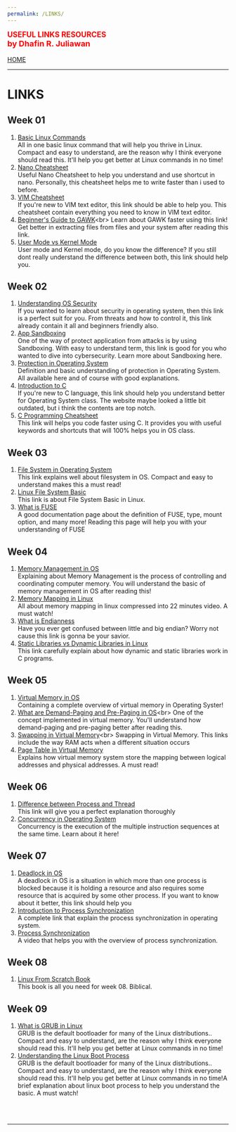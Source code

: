 ```yaml
---
permalink: /LINKS/
---
```

<span style="color:red; font-weight:bold; font-size:larger;">USEFUL LINKS RESOURCES</span><br>
<span style="color:red; font-weight:bold; font-size:large;">by Dhafin R. Juliawan</span>
<br><br>
[HOME](https://dhafinn.github.io/os222)
<br>
<hr>

# LINKS

## Week 01
1. [Basic Linux Commands](https://linuxopsys.com/topics/basic-linux-commands)<br>
All in one basic linux command that will help you thrive in Linux.
Compact and easy to understand, are the reason why I think everyone should read this.
It'll help you get better at Linux commands in no time!<br>
2. [Nano Cheatsheet](http://www.cheat-sheets.org/saved-copy/Nano_Cheat_Sheet.pdf)<br>
Useful Nano Cheatsheet to help you understand and use shortcut in nano.
Personally, this cheatsheet helps me to write faster than i used to before. <br>
3. [VIM Cheatsheet](https://devhints.io/vim)<br>
If you're new to VIM text editor, this link should be able to help you. 
This cheatsheet contain everything you need to know in VIM text editor.<br>
4. [Beginner's Guide to GAWK](https://www.redhat.com/sysadmin/beginners-guide-gawk#:~:text=gawk%20is%20the%20GNU%20implementation,text%20data%20organized%20in%20columns.)<br>
Learn about GAWK faster using this link! Get better in extracting files from files and your system
after reading this link. <br>
5. [User Mode vs Kernel Mode](https://www.baeldung.com/cs/user-kernel-modes)<br>
User mode and Kernel mode, do you know the difference? 
If you still dont really understand the difference between both, this link should help you.<br>

## Week 02
1. [Understanding OS Security](https://www.hysolate.com/learn/sandboxing/understanding-os-security-threats-and-security-controls/)<br>
If you wanted to learn about security in operating system, then this link is a perfect suit for you.
From threats and how to control it, this link already contain it all and beginners friendly also.<br>
2. [App Sandboxing](https://www.hysolate.com/learn/sandboxing/what-is-app-sandboxing/)<br>
One of the way of protect application from attacks is by using Sandboxing. 
With easy to understand term, this link is good for you who wanted to dive into cybersecurity.
Learn more about Sandboxing here.<br>
3. [Protection in Operating System](https://www.javatpoint.com/protection-in-operating-system)<br>
Definition and basic understanding of protection in Operating System. 
All available here and of course with good explanations.<br>
4. [Introduction to C](https://www.cprogramming.com/tutorial/c/lesson1.html)<br>
If you're new to C language, this link should help you understand better for Operating System class.
The website maybe looked a little bit outdated, but i think the contents are top notch. <br>
5. [C Programming Cheatsheet](https://dev.to/codelyf/c-programming-cheat-sheet-3h4d)<br>
This link will helps you code faster using C. It provides you with useful keywords and shortcuts
that will 100% helps you in OS class.<br>

## Week 03
1. [File System in Operating System](https://www.geeksforgeeks.org/file-systems-in-operating-system/)<br>
This link explains well about filesystem in OS. 
Compact and easy to understand makes this a must read!<br>
2. [Linux File System Basic](https://www.tutorialspoint.com/unix/unix-file-system.htm)<br>
This link is about File System Basic in Linux. <br>
3. [What is FUSE](https://www.kernel.org/doc/html/latest/filesystems/fuse.html)<br>
A good documentation page about the definition of FUSE, type, mount option, and many more!
Reading this page will help you with your understanding of FUSE<br>

## Week 04
1. [Memory Management in OS](https://www.guru99.com/os-memory-management.html)<br>
Explaining about Memory Management is the process of controlling and coordinating computer memory.
You will understand the basic of memory management in OS after reading this!<br>
2. [Memory Mapping in Linux](https://www.youtube.com/watch?v=8hVLcyBkSXY)<br>
All about memory mapping in linux compressed into 22 minutes video.
A must watch! <br>
3. [What is Endianness](https://www.freecodecamp.org/news/what-is-endianness-big-endian-vs-little-endian/)<br>
Have you ever get confused between little and big endian? 
Worry not cause this link is gonna be your savior.<br>
4. [Static Libraries vs Dynamic Libraries in Linux](https://medium.com/swlh/linux-basics-static-libraries-vs-dynamic-libraries-a7bcf8157779)<br>
This link carefully explain about how dynamic and static libraries work in C programs.

## Week 05
1. [Virtual Memory in OS](https://www.scaler.com/topics/operating-system/virtual-memory-in-os/)<br>
Containing a complete overview of virtual memory in Operating Syster!<br>
2. [What are Demand-Paging and Pre-Paging in OS](https://www.javatpoint.com/what-are-demand-paging-and-pre-paging#:~:text=What%20is%20Demand%20Paging%20in,when%20the%20CPU%20requires%20it.)<br>
One of the concept implemented in virtual memory. You'll understand how demand-paging and pre-paging
better after reading this.<br>
3. [Swapping in Virtual Memory](https://www.javatpoint.com/swapping-in-operating-system#:~:text=Swap%2Dout%20is%20a%20method,the%20main%20memory%20or%20RAM.)<br>
Swapping in Virtual Memory. This links include the way RAM acts when a different situation occurs<br>
4. [Page Table in Virtual Memory](https://www.javatpoint.com/os-page-table)<br>
Explains how virtual memory system store the mapping between logical addresses and physical addresses.
A must read!<br>

## Week 06
1. [Difference between Process and Thread](https://www.geeksforgeeks.org/difference-between-process-and-thread/)<br>
This link will give you a perfect explanation thoroughly <br>
2. [Concurrency in Operating System](https://www.geeksforgeeks.org/concurrency-in-operating-system/)<br>
Concurrency is the execution of the multiple instruction sequences at the same time.
Learn about it here! <br>

## Week 07
1. [Deadlock in OS](https://www.scaler.com/topics/operating-system/deadlock-in-os/)<br>
A deadlock in OS is a situation in which more than one process is blocked because it is holding a resource and also requires some resource that is acquired by some other process.
If you want to know about it better, this link should help you <br>
2. [Introduction to Process Synchronization](https://www.geeksforgeeks.org/introduction-of-process-synchronization/)<br>
A complete link that explain the process synchronization in operating system.<br>
3. [Process Synchronization](https://www.youtube.com/watch?v=ph2awKa8r5Y)<br>
A video that helps you with the overview of process synchronization.<br>

## Week 08
1. [Linux From Scratch Book](https://www.linuxfromscratch.org/lfs/view/11.2/)<br>
This book is all you need for week 08. Biblical.<br>

## Week 09
1. [What is GRUB in Linux](https://www.tutorialspoint.com/what-is-grub-in-linux)<br>
GRUB is the default bootloader for many of the Linux distributions..
Compact and easy to understand, are the reason why I think everyone should read this.
It'll help you get better at Linux commands in no time!<br>
2. [Understanding the Linux Boot Process](https://www.youtube.com/watch?v=mHB0Z-HUauo)<br>
GRUB is the default bootloader for many of the Linux distributions..
Compact and easy to understand, are the reason why I think everyone should read this.
It'll help you get better at Linux commands in no time!A brief explanation about linux boot process to help you understand the basic.
A must watch!<br>
<br>

<br>
<hr>

